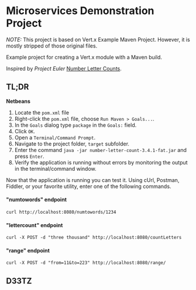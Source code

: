 # Microservices Demonstration Project 

_NOTE:_ This project is based on Vert.x Example Maven Project.  However, it is mostly stripped of those original files.

Example project for creating a Vert.x module with a Maven build.

Inspired by _Project Euler_ [Number Letter Counts](https://projecteuler.net/problem=17).

## TL;DR
**Netbeans**
1. Locate the `pom.xml` file
1. Right-click the `pom.xml` file, choose `Run Maven > Goals...`.
1. In the `Goals` dialog type `package` in the `Goals:` field.
1. Click `OK`.
1. Open a `Terminal/Command Prompt`.
1. Navigate to the project folder, `target` subfolder.
1. Enter the command `java -jar number-letter-count-3.4.1-fat.jar` and press `Enter`.
1. Verify the application is running without errors by monitoring the output in the terminal/command window.

Now that the application is running you can test it.  Using cUrl, Postman, Fiddler, or your favorite utility, enter one of the following commands.

#### "numtowords" endpoint
`curl http://localhost:8080/numtowords/1234`

#### "lettercount" endpoint
`curl -X POST -d "three thousand" http://localhost:8080/countLetters`

#### "range" endpoint
`curl -X POST -d "from=11&to=223" http://localhost:8080/range/`

## D33TZ

